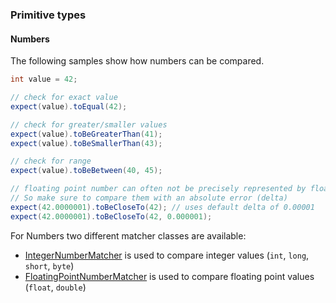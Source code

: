 ### Primitive types

#### Numbers
The following samples show how numbers can be compared.

```java
int value = 42;

// check for exact value
expect(value).toEqual(42);

// check for greater/smaller values
expect(value).toBeGreaterThan(41);
expect(value).toBeSmallerThan(43);

// check for range
expect(value).toBeBetween(40, 45);

// floating point number can often not be precisely represented by float/double values.
// So make sure to compare them with an absolute error (delta)
expect(42.0000001).toBeCloseTo(42); // uses default delta of 0.00001
expect(42.0000001).toBeCloseTo(42, 0.000001);
```
For Numbers two different matcher classes are available:

* [IntegerNumberMatcher](https://github.com/mscharhag/oleaster/blob/master/oleaster-matcher/src/main/java/com/mscharhag/oleaster/matcher/IntegerNumberMatcher.java) is used to compare integer values (`int`, `long`, `short`, `byte`)
* [FloatingPointNumberMatcher](https://github.com/mscharhag/oleaster/blob/master/oleaster-matcher/src/main/java/com/mscharhag/oleaster/matcher/FloatingPointNumberMatcher.java) is used to compare floating point values (`float`, `double`)